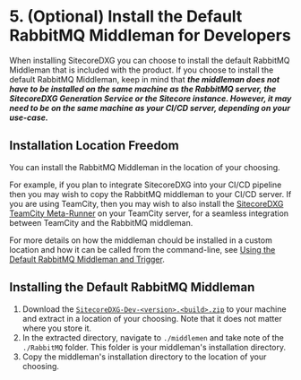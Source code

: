 # 5. \(Optional\) Install the Default RabbitMQ Middleman for Developers

When installing SitecoreDXG you can choose to install the default RabbitMQ Middleman that is included with the product. If you choose to install the default RabbitMQ Middleman, keep in mind that _**the middleman does not have to be installed on the same machine as the RabbitMQ server, the SitecoreDXG Generation Service or the Sitecore instance. However, it may need to be on the same machine as your CI/CD server, depending on your use-case.**_

## Installation Location Freedom

You can install the RabbitMQ Middleman in the location of your choosing.

For example, if you plan to integrate SitecoreDXG into your CI/CD pipeline then you may wish to copy the RabbitMQ middleman to your CI/CD server. If you are using TeamCity, then you may wish to also install the [SitecoreDXG TeamCity Meta-Runner](../../../how-to/cicd/integrating-the-default-teamcity-rabbitmq-meta-runner.md) on your TeamCity server, for a seamless integration between TeamCity and the RabbitMQ middleman.

For more details on how the middleman chould be installed in a custom location and how it can be called from the command-line, see [Using the Default RabbitMQ Middleman and Trigger](../../using-sitecoredxg/using-the-default-rabbitmq-middleman-and-trigger/).

## Installing the Default RabbitMQ Middleman

1. Download the [`SitecoreDXG-Dev-<version>.<build>.zip`](../../downloads.md) to your machine and extract in a location of your choosing. Note that it does not matter where you store it.
2. In the extracted directory, navigate to `./middlemen` and take note of the `./RabbitMQ` folder. This folder is your middleman's installation directory.
3. Copy the middleman's installation directory to the location of your choosing. 

